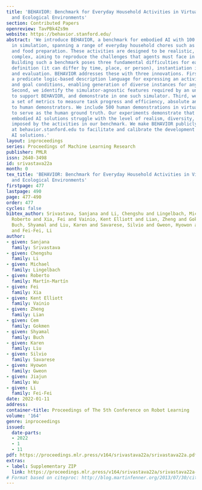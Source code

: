 ```yaml
---
title: 'BEHAVIOR: Benchmark for Everyday Household Activities in Virtual, Interactive,
  and Ecological Environments'
section: Contributed Papers
openreview: TavPBk4Zs9m
website: https://behavior.stanford.edu/
abstract: 'We introduce BEHAVIOR, a benchmark for embodied AI with 100 activities
  in simulation, spanning a range of everyday household chores such as cleaning, maintenance,
  and food preparation. These activities are designed to be realistic, diverse and
  complex, aiming to reproduce the challenges that agents must face in the real world.
  Building such a benchmark poses three fundamental difficulties for each activity:
  definition (it can differ by time, place, or person), instantiation in a simulator,
  and evaluation. BEHAVIOR addresses these with three innovations. First, we propose
  a predicate logic-based description language for expressing an activity’s initial
  and goal conditions, enabling generation of diverse instances for any activity.
  Second, we identify the simulator-agnostic features required by an underlying environment
  to support BEHAVIOR, and demonstrate in one such simulator. Third, we introduce
  a set of metrics to measure task progress and efficiency, absolute and relative
  to human demonstrators. We include 500 human demonstrations in virtual reality (VR)
  to serve as the human ground truth. Our experiments demonstrate that even state-of-the-art
  embodied AI solutions struggle with the level of realism, diversity, and complexity
  imposed by the activities in our benchmark. We make BEHAVIOR publicly available
  at behavior.stanford.edu to facilitate and calibrate the development of new embodied
  AI solutions.'
layout: inproceedings
series: Proceedings of Machine Learning Research
publisher: PMLR
issn: 2640-3498
id: srivastava22a
month: 0
tex_title: 'BEHAVIOR: Benchmark for Everyday Household Activities in Virtual, Interactive,
  and Ecological Environments'
firstpage: 477
lastpage: 490
page: 477-490
order: 477
cycles: false
bibtex_author: Srivastava, Sanjana and Li, Chengshu and Lingelbach, Michael and Mart\'in-Mart\'in,
  Roberto and Xia, Fei and Vainio, Kent Elliott and Lian, Zheng and Gokmen, Cem and
  Buch, Shyamal and Liu, Karen and Savarese, Silvio and Gweon, Hyowon and Wu, Jiajun
  and Fei-Fei, Li
author:
- given: Sanjana
  family: Srivastava
- given: Chengshu
  family: Li
- given: Michael
  family: Lingelbach
- given: Roberto
  family: Martín-Martín
- given: Fei
  family: Xia
- given: Kent Elliott
  family: Vainio
- given: Zheng
  family: Lian
- given: Cem
  family: Gokmen
- given: Shyamal
  family: Buch
- given: Karen
  family: Liu
- given: Silvio
  family: Savarese
- given: Hyowon
  family: Gweon
- given: Jiajun
  family: Wu
- given: Li
  family: Fei-Fei
date: 2022-01-11
address:
container-title: Proceedings of The 5th Conference on Robot Learning
volume: '164'
genre: inproceedings
issued:
  date-parts:
  - 2022
  - 1
  - 11
pdf: https://proceedings.mlr.press/v164/srivastava22a/srivastava22a.pdf
extras:
- label: Supplementary ZIP
  link: https://proceedings.mlr.press/v164/srivastava22a/srivastava22a-supp.zip
# Format based on citeproc: http://blog.martinfenner.org/2013/07/30/citeproc-yaml-for-bibliographies/
---
```


